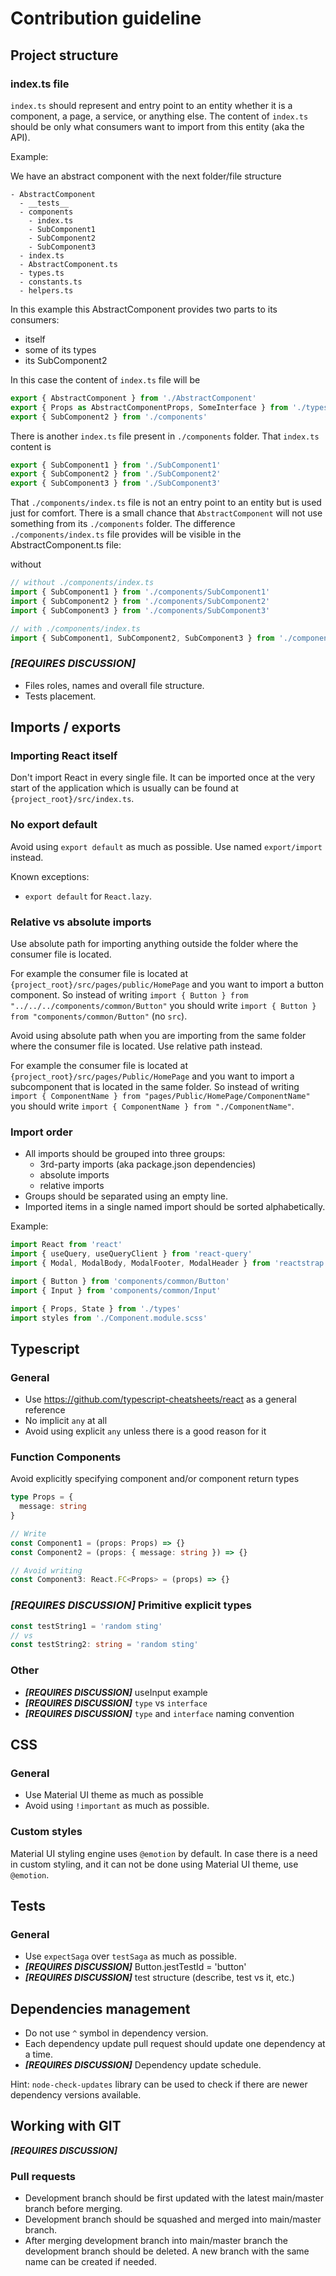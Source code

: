 # Contribution guideline

## Project structure

### index.ts file

`index.ts` should represent and entry point to an entity whether it is a component, a page, a
service, or anything else. The content of `index.ts` should be only what consumers want to import
from this entity (aka the API).

Example:

We have an abstract component with the next folder/file structure

```
- AbstractComponent
  - __tests__
  - components
    - index.ts
    - SubComponent1
    - SubComponent2
    - SubComponent3
  - index.ts
  - AbstractComponent.ts
  - types.ts
  - constants.ts
  - helpers.ts
```

In this example this AbstractComponent provides two parts to its consumers:

- itself
- some of its types
- its SubComponent2

In this case the content of `index.ts` file will be

```javascript
export { AbstractComponent } from './AbstractComponent'
export { Props as AbstractComponentProps, SomeInterface } from './types'
export { SubComponent2 } from './components'
```

There is another `index.ts` file present in `./components` folder. That `index.ts` content is

```javascript
export { SubComponent1 } from './SubComponent1'
export { SubComponent2 } from './SubComponent2'
export { SubComponent3 } from './SubComponent3'
```

That `./components/index.ts` file is not an entry point to an entity but is used just for comfort.
There is a small chance that `AbstractComponent` will not use something from its `./components`
folder. The difference `./components/index.ts` file provides will be visible in the
AbstractComponent.ts file:

without

```javascript
// without ./components/index.ts
import { SubComponent1 } from './components/SubComponent1'
import { SubComponent2 } from './components/SubComponent2'
import { SubComponent3 } from './components/SubComponent3'

// with ./components/index.ts
import { SubComponent1, SubComponent2, SubComponent3 } from './components'
```

### _**[REQUIRES DISCUSSION]**_

- Files roles, names and overall file structure.
- Tests placement.

## Imports / exports

### Importing React itself

Don't import React in every single file. It can be imported once at the very start of the
application which is usually can be found at `{project_root}/src/index.ts`.

### No export default

Avoid using `export default` as much as possible. Use named `export/import` instead.

Known exceptions:

- `export default` for `React.lazy`.

### Relative vs absolute imports

Use absolute path for importing anything outside the folder where the consumer file is located.

For example the consumer file is located at `{project_root}/src/pages/public/HomePage` and you want
to import a button component.
So instead of writing `import { Button } from "../../../components/common/Button"`
you should write `import { Button } from "components/common/Button"` (no `src`).

Avoid using absolute path when you are importing from the same folder where the consumer file is
located. Use relative path instead.

For example the consumer file is located at `{project_root}/src/pages/Public/HomePage` and you want
to import a subcomponent that is located in the same folder.
So instead of writing `import { ComponentName } from "pages/Public/HomePage/ComponentName"`
you should write `import { ComponentName } from "./ComponentName"`.

### Import order

- All imports should be grouped into three groups:
  - 3rd-party imports (aka package.json dependencies)
  - absolute imports
  - relative imports
- Groups should be separated using an empty line.
- Imported items in a single named import should be sorted alphabetically.

Example:

```javascript
import React from 'react'
import { useQuery, useQueryClient } from 'react-query'
import { Modal, ModalBody, ModalFooter, ModalHeader } from 'reactstrap'

import { Button } from 'components/common/Button'
import { Input } from 'components/common/Input'

import { Props, State } from './types'
import styles from './Component.module.scss'
```

## Typescript

### General

- Use https://github.com/typescript-cheatsheets/react as a general reference
- No implicit `any` at all
- Avoid using explicit `any` unless there is a good reason for it

### Function Components

Avoid explicitly specifying component and/or component return types

```typescript
type Props = {
  message: string
}

// Write
const Component1 = (props: Props) => {}
const Component2 = (props: { message: string }) => {}

// Avoid writing
const Component3: React.FC<Props> = (props) => {}
```

### _**[REQUIRES DISCUSSION]**_ Primitive explicit types

```typescript
const testString1 = 'random sting'
// vs
const testString2: string = 'random sting'
```

### Other

- _**[REQUIRES DISCUSSION]**_ useInput example
- _**[REQUIRES DISCUSSION]**_ `type` vs `interface`
- _**[REQUIRES DISCUSSION]**_ `type` and `interface` naming convention

## CSS

### General

- Use Material UI theme as much as possible
- Avoid using `!important` as much as possible.

### Custom styles

Material UI styling engine uses `@emotion` by default. In case there is a need in custom styling,
and it can not be done using Material UI theme, use `@emotion`.

## Tests

### General

- Use `expectSaga` over `testSaga` as much as possible.
- _**[REQUIRES DISCUSSION]**_ Button.jestTestId = 'button'
- _**[REQUIRES DISCUSSION]**_ test structure (describe, test vs it, etc.)

## Dependencies management

- Do not use `^` symbol in dependency version.
- Each dependency update pull request should update one dependency at a time.
- _**[REQUIRES DISCUSSION]**_ Dependency update schedule.

Hint: `node-check-updates` library can be used to check if there are newer dependency versions
available.

## Working with GIT

_**[REQUIRES DISCUSSION]**_

### Pull requests

- Development branch should be first updated with the latest main/master branch before merging.
- Development branch should be squashed and merged into main/master branch.
- After merging development branch into main/master branch the development branch should be deleted.
A new branch with the same name can be created if needed.
